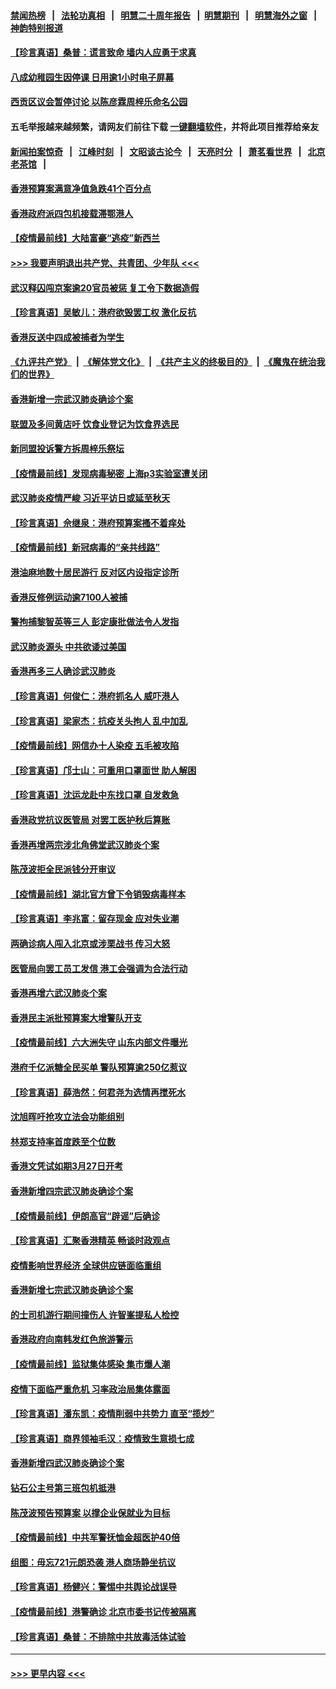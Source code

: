 #### [禁闻热榜](热点新闻.md?=0)  &nbsp;&nbsp;|&nbsp;&nbsp; [法轮功真相](https://github.com/gfw-breaker/truth/blob/master/README.md?=0) &nbsp;&nbsp;|&nbsp;&nbsp; [明慧二十周年报告](https://github.com/gfw-breaker/mh-reports/blob/master/README.md?=0) &nbsp;&nbsp;|&nbsp;&nbsp;[明慧期刊](https://github.com/gfw-breaker/mh-qikan) &nbsp;&nbsp;|&nbsp;&nbsp; [明慧海外之窗](https://github.com/gfw-breaker/mh-news/blob/master/README.md?=0) &nbsp;&nbsp;|&nbsp;&nbsp; [神韵特别报道](https://github.com/gfw-breaker/mh-news/blob/master/shenyun.md?=0)
#### [【珍言真语】桑普：谎言致命 墙内人应勇于求真](../pages/nsc415/n11915169.md?t=03050531) 
#### [八成幼稚园生因停课 日用逾1小时电子屏幕](../pages/nsc415/n11913263.md?t=03050531) 
#### [西贡区议会暂停讨论 以陈彦霖周梓乐命名公园](../pages/nsc415/n11913248.md?t=03050531) 
#### 五毛举报越来越频繁，请网友们前往下载 [一键翻墙软件](https://github.com/gfw-breaker/ssr-accounts)，并将此项目推荐给亲友
#### [新闻拍案惊奇](https://github.com/gfw-breaker/banned-news/blob/master/pages/link4.md) &nbsp;&nbsp;|&nbsp;&nbsp; [江峰时刻](https://github.com/gfw-breaker/banned-news/blob/master/pages/link4.md) &nbsp;&nbsp;|&nbsp;&nbsp; [文昭谈古论今](https://github.com/gfw-breaker/banned-news/blob/master/pages/link4.md) &nbsp;&nbsp;|&nbsp;&nbsp; [天亮时分](https://github.com/gfw-breaker/banned-news/blob/master/pages/link4.md) &nbsp;&nbsp;|&nbsp;&nbsp; [萧茗看世界](https://github.com/gfw-breaker/banned-news/blob/master/pages/link4.md) &nbsp;&nbsp;|&nbsp;&nbsp; [北京老茶馆](https://github.com/gfw-breaker/banned-news/blob/master/pages/link4.md) &nbsp;&nbsp;|&nbsp;&nbsp; 
#### [香港预算案满意净值急跌41个百分点](../pages/nsc415/n11913236.md?t=03050531) 
#### [香港政府派四包机接载滞鄂港人](../pages/nsc415/n11913211.md?t=03050531) 
#### [【疫情最前线】大陆富豪“逃疫”新西兰](../pages/nsc415/n11913160.md?t=03050531) 
#### [>>> 我要声明退出共产党、共青团、少年队 <<<](https://github.com/begood0513/goodnews/blob/master/quit/letter.md) 
#### [武汉释囚闯京案逾20官员被惩 复工令下数据造假](../pages/nsc415/n11912743.md?t=03050531) 
#### [【珍言真语】吴敏儿：港府欲毁罢工权 激化反抗](../pages/nsc415/n11912457.md?t=03050531) 
#### [香港反送中四成被捕者为学生](../pages/nsc415/n11910730.md?t=03050531) 
#### [《九评共产党》](https://github.com/begood0513/9ping.md/blob/master/README.md) &nbsp;|&nbsp; [《解体党文化》](../../../../jtdwh.md/blob/master/README.md)  &nbsp;|&nbsp; [《共产主义的终极目的》](../../../../gczydzjmd.md/blob/master/README.md) &nbsp;|&nbsp; [《魔鬼在统治我们的世界》](../../../../mgztzwmdsj.md/blob/master/README.md) 
#### [香港新增一宗武汉肺炎确诊个案](../pages/nsc415/n11910724.md?t=03050531) 
#### [联盟及多间黄店吁 饮食业登记为饮食界选民](../pages/nsc415/n11910718.md?t=03050531) 
#### [新同盟投诉警方拆周梓乐祭坛](../pages/nsc415/n11910707.md?t=03050531) 
#### [【疫情最前线】发现病毒秘密 上海p3实验室遭关闭](../pages/nsc415/n11910640.md?t=03050531) 
#### [武汉肺炎疫情严峻 习近平访日或延至秋天](../pages/nsc415/n11910570.md?t=03050531) 
#### [【珍言真语】佘继泉：港府预算案搔不着痒处](../pages/nsc415/n11910011.md?t=03050531) 
#### [【疫情最前线】新冠病毒的“亲共线路”](../pages/nsc415/n11907734.md?t=03050531) 
#### [港油麻地数十居民游行 反对区内设指定诊所](../pages/nsc415/n11907900.md?t=03050531) 
#### [香港反修例运动逾7100人被捕](../pages/nsc415/n11907922.md?t=03050531) 
#### [警拘捕黎智英等三人 彭定康批做法令人发指](../pages/nsc415/n11907905.md?t=03050531) 
#### [武汉肺炎源头 中共欲诿过美国](../pages/nsc415/n11907665.md?t=03050531) 
#### [香港再多三人确诊武汉肺炎](../pages/nsc415/n11907846.md?t=03050531) 
#### [【珍言真语】何俊仁：港府抓名人 威吓港人](../pages/nsc415/n11907561.md?t=03050531) 
#### [【珍言真语】梁家杰：抗疫关头拘人 乱中加乱](../pages/nsc415/n11907444.md?t=03050531) 
#### [【疫情最前线】网信办十人染疫 五毛被攻陷](../pages/nsc415/n11903757.md?t=03050531) 
#### [【珍言真语】邝士山：可重用口罩面世 助人解困](../pages/nsc415/n11903875.md?t=03050531) 
#### [【珍言真语】沈运龙赴中东找口罩 自发救急](../pages/nsc415/n11903291.md?t=03050531) 
#### [香港政党抗议医管局 对罢工医护秋后算账](../pages/nsc415/n11901746.md?t=03050531) 
#### [香港再增两宗涉北角佛堂武汉肺炎个案](../pages/nsc415/n11901737.md?t=03050531) 
#### [陈茂波拒全民派钱分开审议](../pages/nsc415/n11901672.md?t=03050531) 
#### [【疫情最前线】湖北官方曾下令销毁病毒样本](../pages/nsc415/n11901518.md?t=03050531) 
#### [【珍言真语】李兆富：留存现金 应对失业潮](../pages/nsc415/n11901448.md?t=03050531) 
#### [两确诊病人闯入北京或涉栗战书 传习大怒](../pages/nsc415/n11901180.md?t=03050531) 
#### [医管局向罢工员工发信 港工会强调为合法行动](../pages/nsc415/n11898870.md?t=03050531) 
#### [香港再增六武汉肺炎个案](../pages/nsc415/n11898843.md?t=03050531) 
#### [香港民主派批预算案大增警队开支](../pages/nsc415/n11898813.md?t=03050531) 
#### [【疫情最前线】六大洲失守 山东内部文件曝光](../pages/nsc415/n11898455.md?t=03050531) 
#### [港府千亿派糖全民买单 警队预算逾250亿惹议](../pages/nsc415/n11898608.md?t=03050531) 
#### [【珍言真语】薛浩然：何君尧为选情再搅死水](../pages/nsc415/n11898269.md?t=03050531) 
#### [沈旭晖吁抢攻立法会功能组别](../pages/nsc415/n11896084.md?t=03050531) 
#### [林郑支持率首度跌至个位数](../pages/nsc415/n11896058.md?t=03050531) 
#### [香港文凭试如期3月27日开考](../pages/nsc415/n11896055.md?t=03050531) 
#### [香港新增四宗武汉肺炎确诊个案](../pages/nsc415/n11896040.md?t=03050531) 
#### [【疫情最前线】伊朗高官“辟谣”后确诊](../pages/nsc415/n11895902.md?t=03050531) 
#### [【珍言真语】汇聚香港精英 畅谈时政观点](../pages/nsc415/n11895733.md?t=03050531) 
#### [疫情影响世界经济 全球供应链面临重组](../pages/nsc415/n11895634.md?t=03050531) 
#### [香港新增七宗武汉肺炎确诊个案](../pages/nsc415/n11893498.md?t=03050531) 
#### [的士司机游行期间撞伤人 许智峯提私人检控](../pages/nsc415/n11893483.md?t=03050531) 
#### [香港政府向南韩发红色旅游警示](../pages/nsc415/n11893398.md?t=03050531) 
#### [【疫情最前线】监狱集体感染 集市爆人潮](../pages/nsc415/n11893181.md?t=03050531) 
#### [疫情下面临严重危机  习率政治局集体露面](../pages/nsc415/n11893305.md?t=03050531) 
#### [【珍言真语】潘东凯：疫情削弱中共势力 直至“揽炒”](../pages/nsc415/n11892866.md?t=03050531) 
#### [【珍言真语】商界领袖毛汉：疫情致生意损七成](../pages/nsc415/n11890348.md?t=03050531) 
#### [香港新增四武汉肺炎确诊个案](../pages/nsc415/n11890610.md?t=03050531) 
#### [钻石公主号第三班包机抵港](../pages/nsc415/n11890645.md?t=03050531) 
#### [陈茂波预告预算案 以撑企业保就业为目标](../pages/nsc415/n11890574.md?t=03050531) 
#### [【疫情最前线】中共军警抚恤金超医护40倍](../pages/nsc415/n11890458.md?t=03050531) 
#### [组图：毋忘721元朗恐袭 港人商场静坐抗议](../pages/nsc415/n11876882.md?t=03050531) 
#### [【珍言真语】杨健兴：警惕中共舆论战误导](../pages/nsc415/n11888131.md?t=03050531) 
#### [【疫情最前线】港警确诊 北京市委书记传被隔离](../pages/nsc415/n11886872.md?t=03050531) 
#### [【珍言真语】桑普：不排除中共放毒活体试验](../pages/nsc415/n11886832.md?t=03050531) 

----
#### [ >>> 更早内容 <<< ](../indexes/nsc415-earlier.md)
